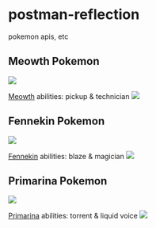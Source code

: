 # postman-reflection
pokemon apis, etc
<h2>Meowth Pokemon</h2><img src="https://github.com/user-attachments/assets/e3ae8be9-f59b-42f3-b52f-3c633f27d1aa">

<a href="https://pokeapi.co/api/v2/pokemon/meowth" target="_blank">Meowth</a> abilities: pickup & technician
<img src="https://github.com/user-attachments/assets/bc469441-fe24-4638-8211-2bb497cabe40"><br>

<h2>Fennekin Pokemon</h2><img src="https://github.com/user-attachments/assets/a4dd0afd-83ce-4be6-bc0f-393279dd8143">

<a href="https://pokeapi.co/api/v2/pokemon/fennekin" target="_blank">Fennekin</a> abilities: blaze & magician
<img src="https://github.com/user-attachments/assets/0abdceb5-515d-4c38-89dd-00310776d2ae"><br>

<h2>Primarina Pokemon</h2><img src="https://github.com/user-attachments/assets/0e5fa860-fd64-4a9e-b4d3-fc408fee1367">

<a href="https://pokeapi.co/api/v2/pokemon/primarina" target="_blank">Primarina</a> abilities: torrent & liquid voice
<img src="https://github.com/user-attachments/assets/7721d252-3db9-46a4-a4c6-5d7e0ef17215">

